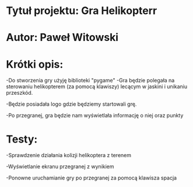 # Tytuł projektu: Gra Helikopterr

# Autor: Paweł Witowski

# Krótki opis:
-Do stworzenia gry użyję biblioteki "pygame"
-Gra będzie polegała na sterowaniu helikopterem (za pomocą klawiszy) lecącym w jaskini i unikaniu przeszkód.

-Będzie posiadała logo gdzie będziemy startowali grę.

-Po przegranej, gra będzie nam wyświetlała informację o niej oraz punkty

# Testy:

-Sprawdzenie działania kolizji helikoptera z terenem

-Wyświetlanie ekranu przegranej z wynikiem

-Ponowne uruchamianie gry po przegranej za pomocą klawisza spacja
